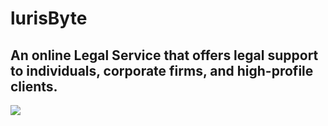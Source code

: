 # lurisByte
## An online Legal Service that offers legal support to individuals, corporate firms, and high-profile clients.

<img src="../hompage.png" />
